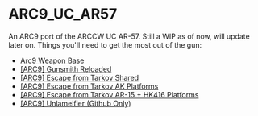 # ARC9_UC_AR57
An ARC9 port of the ARCCW UC AR-57. 
Still a WIP as of now, will update later on.
Things you'll need to get the most out of the gun:
- [Arc9 Weapon Base](https://steamcommunity.com/sharedfiles/filedetails/?id=2910505837)
 - [[ARC9] Gunsmith Reloaded](https://github.com/CurlySparkle/ARC9-GSR)
 - [[ARC9] Escape from Tarkov Shared](https://steamcommunity.com/sharedfiles/filedetails/?id=2917343547)
 - [[ARC9] Escape from Tarkov AK Platforms](https://steamcommunity.com/sharedfiles/filedetails/?id=2962829818)
 - [[ARC9] Escape from Tarkov AR-15 + HK416 Platforms](https://steamcommunity.com/sharedfiles/filedetails/?id=2976665920)
 - [[ARC9] Unlameifier (Github Only)](https://github.com/AerosunST/the_villain_arc9_unlameifier)
